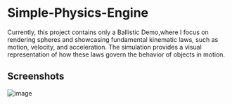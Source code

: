 # Simple-Physics-Engine

Currently, this project contains only a Ballistic Demo,where I focus on rendering spheres and showcasing fundamental kinematic laws, such as motion, velocity, and acceleration. 
The simulation provides a visual representation of how these laws govern the behavior of objects in motion.

## Screenshots

![image](https://github.com/jeanedit/Simple-Physics-Engine/assets/35922956/516ab3a8-b529-4ea0-a646-12786e4c8a20)
